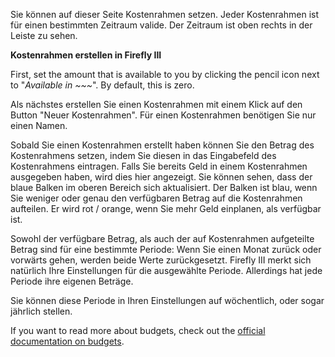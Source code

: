Sie können auf dieser Seite Kostenrahmen setzen. Jeder Kostenrahmen ist für einen bestimmten Zeitraum valide. Der Zeitraum ist oben rechts in der Leiste zu sehen.

**Kostenrahmen erstellen in Firefly III**

First, set the amount that is available to you by clicking the pencil icon next to "*Available in ~~~*". By default, this is zero.

Als nächstes erstellen Sie einen Kostenrahmen mit einem Klick auf den Button "Neuer Kostenrahmen". Für einen Kostenrahmen benötigen Sie nur einen Namen.

Sobald Sie einen Kostenrahmen erstellt haben können Sie den Betrag des Kostenrahmens setzen, indem Sie diesen in das Eingabefeld des Kostenrahmens eintragen. Falls Sie bereits Geld in einem Kostenrahmen ausgegeben haben, wird dies hier angezeigt. Sie können sehen, dass der blaue Balken im oberen Bereich sich aktualisiert. Der Balken ist blau, wenn Sie weniger oder genau den verfügbaren Betrag auf die Kostenrahmen aufteilen. Er wird rot / orange, wenn Sie mehr Geld einplanen, als verfügbar ist.

Sowohl der verfügbare Betrag, als auch der auf Kostenrahmen aufgeteilte Betrag sind für eine bestimmte Periode: Wenn Sie einen Monat zurück oder vorwärts gehen, werden beide Werte zurückgesetzt. Firefly III merkt sich natürlich Ihre Einstellungen für die ausgewählte Periode. Allerdings hat jede Periode ihre eigenen Beträge.

Sie können diese Periode in Ihren Einstellungen auf wöchentlich, oder sogar jährlich stellen.

If you want to read more about budgets, check out the [official documentation on budgets](https://docs.firefly-iii.org/concepts/budgets).